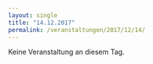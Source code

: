 ```yaml
---
layout: single
title: "14.12.2017"
permalink: /veranstaltungen/2017/12/14/
---
```


Keine Veranstaltung an diesem Tag.
